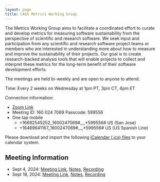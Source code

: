 ```yaml
---
layout: page
title: CASS Metrics Working Group
---
```


The Metrics Working Group aims to facilitate a coordinated effort to curate and develop metrics for measuring software sustainability from the perspective of 
scientific and research software. We seek input and participation from any scientific and research software project teams or members who are interested in 
understanding more about how to measure and improve the sustainability of their projects. Our goal is to create research-backed analysis tools that will 
enable projects to collect and interpret these metrics for the long-term benefit of their software development efforts.

The meetings are held bi-weekly and are open to anyone to attend.

Time: Every 2 weeks on Wednesday at 1pm PT, 3pm CT, 4pm ET

Connection information:
- [Zoom Link](https://www.zoomgov.com/j/1600247069?pwd=SaYlg81RaDIbnvnoLxsaosEIoBnBD5.1)
- Meeting ID: 160 024 7069 Passcode: 599556
- One tap mobile
    - +16692545252,,1600247069#,,,,*599556# US (San Jose)
    - +16469641167,,1600247069#,,,,*599556# US (US Spanish Line)

Please download and import the following [iCalendar (.ics) files](https://www.zoomgov.com/meeting/vJItd-usqTssE4QOHyabMEUGFvqxS9Jc7kc/ics?icsToken=98tyKuiurjsoHtOVthDBeI89EsH4berVkWJr_pJytAbkAQ12VyTQIPNaAetVE4_b) to your calendar system.

## Meeting Information

- Sept 4, 2024: [Meeting Link](https://www.zoomgov.com/j/1600247069?pwd=SaYlg81RaDIbnvnoLxsaosEIoBnBD5.1), [Notes](https://docs.google.com/document/d/134EuEGbi-FOzUtzeN2N-rf6HJFtOZeqcDNRkLJHTUro/edit?usp=sharing), [Recording](https://www.zoomgov.com/rec/share/TivdmoXDzr4k6i5Lb942NaNAQu3mjSYzObm-XVTWv2WFxGidnO8A41Y5I6kz5Nt9.1iqilNWnVx3yp56d?startTime=1725480556000)
- Sept 18, 2024: [Meeting Link](https://www.zoomgov.com/j/1600247069?pwd=SaYlg81RaDIbnvnoLxsaosEIoBnBD5.1), [Notes](https://docs.google.com/document/d/17iemP9bkHGCavyIRWubRM6vFfjQ5Z66eTzZZGde9BAI/edit#heading=h.2h1rsco6wbvv), [Recording](https://www.zoomgov.com/rec/share/j0JUXYPwpsjKf3bRmWdLUHGFkovP-P_RWE5_-EKaEFL3XeM94lvgrywVd-H1bUOe.bCSRKi-lIGfsl4Yg)
